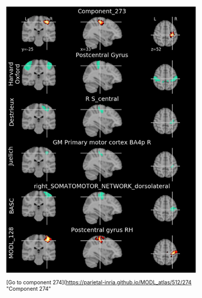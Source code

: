 


![273](preliminary/273.jpg "Component 273")

[Go to component 274](https://parietal-inria.github.io/MODL_atlas/512/274 "Component 274"